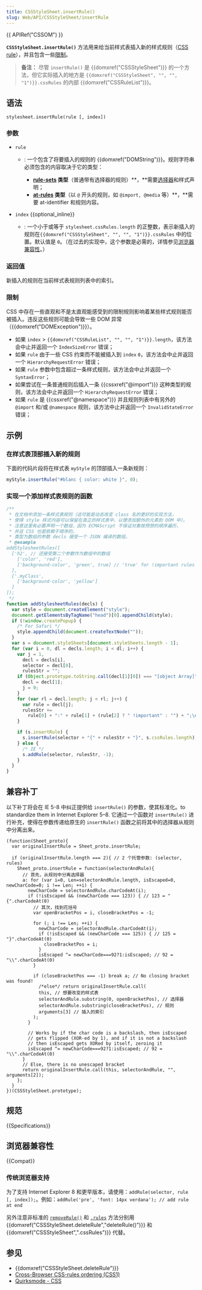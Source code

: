 ```yaml
---
title: CSSStyleSheet.insertRule()
slug: Web/API/CSSStyleSheet/insertRule
---
```


{{ APIRef("CSSOM") }}

**`CSSStyleSheet.insertRule()`** 方法用来给当前样式表插入新的样式规则（[CSS rule](/zh-CN/docs/Web/API/CSSRule)），并且包含一些[限制](#限制)。

> **备注：** 尽管 `insertRule()` 是 {{domxref("CSSStyleSheet")}} 的一个方法，但它实际插入的地方是 `{{domxref("CSSStyleSheet", "", "", "1")}}.cssRules` 的内部 {{domxref("CSSRuleList")}}。

## 语法

```
stylesheet.insertRule(rule [, index])
```

### 参数

- `rule`

  - : 一个包含了将要插入的规则的 {{domxref("DOMString")}}。规则字符串必须包含的内容取决于它的类型：

    - **[rule-sets](/zh-CN/docs/Web/CSS/Syntax#CSS_statements) 类型**（普通带有选择器的规则）**，**需要[选择器](/zh-CN/docs/Web/Guide/CSS/Getting_Started/Selectors)和样式声明；
    - **[at-rules](/zh-CN/docs/Web/CSS/At-rule) 类型**（以 `@` 开头的规则，如 `@import, @media` 等）**，**需要 at-identifier 和规则内容。

- `index` {{optional_inline}}
  - : 一个小于或等于 `stylesheet.cssRules.length` 的正整数，表示新插入的规则在`{{domxref("CSSStyleSheet", "", "", "1")}}.cssRules` 中的位置。默认值是 `0`。（在过去的实现中，这个参数是必需的，详情参见[浏览器兼容性](#浏览器兼容性)。）

### 返回值

新插入的规则在当前样式表规则列表中的索引。

### 限制

CSS 中存在一些直观和不是太直观能感受到的限制规则影响着某些样式规则能否被插入。违反这些规则可能会导致一些 DOM 异常（{{domxref("DOMException")}}）。

- 如果 `index` > `{{domxref("CSSRuleList", "", "", "1")}}.length`，该方法会中止并返回一个 `IndexSizeError` 错误；
- 如果 `rule` 由于一些 CSS 约束而不能被插入到 `index` `0`，该方法会中止并返回一个 `HierarchyRequestError` 错误；
- 如果 `rule` 参数中包含超过一条样式规则，该方法会中止并返回一个 `SyntaxError`；
- 如果尝试在一条普通规则后插入一条 {{cssxref("@import")}} 这种类型的规则，该方法会中止并返回一个 `HierarchyRequestError` 错误；
- 如果 `rule` 是 {{cssxref("@namespace")}} 并且规则列表中有另外的 `@import` 和/或 `@namespace` 规则，该方法中止并返回一个 `InvalidStateError` 错误；

## 示例

### 在样式表顶部插入新的规则

下面的代码片段将在样式表 `myStyle` 的顶部插入一条新规则：

```js
myStyle.insertRule("#blanc { color: white }", 0);
```

### 实现一个添加样式表规则的函数

```js
/**
 * 在文档中添加一条样式表规则（这可能是动态改变 class 名的更好的实现方法，
 * 使得 style 样式内容可以保留在真正的样式表中，以便添加额外的元素到 DOM 中）。
 * 注意这里有必要声明一个数组，因为 ECMAScript 不保证对象按预想的顺序遍历，
 * 并且 CSS 也是依赖于顺序的。
 * 类型为数组的参数 decls 接受一个 JSON 编译的数组。
 * @example
addStylesheetRules([
  ['h2', // 还接受第二个参数作为数组中的数组
    ['color', 'red'],
    ['background-color', 'green', true] // 'true' for !important rules
  ],
  ['.myClass',
    ['background-color', 'yellow']
  ]
]);
 */
function addStylesheetRules(decls) {
  var style = document.createElement("style");
  document.getElementsByTagName("head")[0].appendChild(style);
  if (!window.createPopup) {
    /* For Safari */
    style.appendChild(document.createTextNode(""));
  }
  var s = document.styleSheets[document.styleSheets.length - 1];
  for (var i = 0, dl = decls.length; i < dl; i++) {
    var j = 1,
      decl = decls[i],
      selector = decl[0],
      rulesStr = "";
    if (Object.prototype.toString.call(decl[1][0]) === "[object Array]") {
      decl = decl[1];
      j = 0;
    }
    for (var rl = decl.length; j < rl; j++) {
      var rule = decl[j];
      rulesStr +=
        rule[0] + ":" + rule[1] + (rule[2] ? " !important" : "") + ";\n";
    }

    if (s.insertRule) {
      s.insertRule(selector + "{" + rulesStr + "}", s.cssRules.length);
    } else {
      /* IE */
      s.addRule(selector, rulesStr, -1);
    }
  }
}
```

## 兼容补丁

以下补丁将会在 IE 5-8 中纠正提供给 `insertRule()` 的参数，使其标准化。to standardize them in Internet Explorer 5–8. 它通过一个函数对 `insertRule()` 进行补充，使得在参数传递给原生的 `insertRule()` 函数之前将其中的选择器从规则中分离出来。

```
(function(Sheet_proto){
  var originalInsertRule = Sheet_proto.insertRule;

  if (originalInsertRule.length === 2){ // 2 个托管参数: (selector, rules)
    Sheet_proto.insertRule = function(selectorAndRule){
      // 首先，从规则中分离选择器
      a: for (var i=0, Len=selectorAndRule.length, isEscaped=0, newCharCode=0; i !== Len; ++i) {
        newCharCode = selectorAndRule.charCodeAt(i);
        if (!isEscaped && (newCharCode === 123)) { // 123 = "{".charCodeAt(0)
          // 其次，找到花括号
          var openBracketPos = i, closeBracketPos = -1;

          for (; i !== Len; ++i) {
            newCharCode = selectorAndRule.charCodeAt(i);
            if (!isEscaped && (newCharCode === 125)) { // 125 = "}".charCodeAt(0)
              closeBracketPos = i;
            }
            isEscaped ^= newCharCode===92?1:isEscaped; // 92 = "\\".charCodeAt(0)
          }

          if (closeBracketPos === -1) break a; // No closing bracket was found!
            /*else*/ return originalInsertRule.call(
            this, // 想要改变的样式表
            selectorAndRule.substring(0, openBracketPos), // 选择器
            selectorAndRule.substring(closeBracketPos), // 规则
            arguments[3] // 插入的索引
          );
        }

        // Works by if the char code is a backslash, then isEscaped
        // gets flipped (XOR-ed by 1), and if it is not a backslash
        // then isEscaped gets XORed by itself, zeroing it
        isEscaped ^= newCharCode===92?1:isEscaped; // 92 = "\\".charCodeAt(0)
      }
      // Else, there is no unescaped bracket
      return originalInsertRule.call(this, selectorAndRule, "", arguments[2]);
    };
  }
})(CSSStyleSheet.prototype);
```

## 规范

{{Specifications}}

## 浏览器兼容性

{{Compat}}

### 传统浏览器支持

为了支持 Internet Explorer 8 和更早版本，请使用：`addRule(selector, rule [, index]);`。例如：`addRule('pre', 'font: 14px verdana'); // add rule at end`

另外注意非标准的 [`removeRule()`](http://www.quirksmode.org/dom/w3c_css.html#change) 和 [`.rules`](http://www.quirksmode.org/dom/w3c_css.html#access) 方法分别用 {{domxref("CSSStyleSheet.deleteRule","deleteRule()")}} 和{{domxref("CSSStyleSheet",".cssRules")}} 代替。

## 参见

- {{domxref("CSSStyleSheet.deleteRule")}}
- [Cross-Browser CSS-rules ordering (CSS1)](http://www-archive.mozilla.org/docs/web-developer/css1technote/css1tojs.html#priority)
- [Quirksmode - CSS](http://www.quirksmode.org/dom/w3c_css.html)

